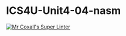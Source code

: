 # ICS4U-Unit4-04-nasm
[![Mr Coxall's Super Linter](https://github.com/Yiyun-Qin/ICS4U-Unit4-04-nasm/workflows/Mr%20Coxall's%20Super%20Linter/badge.svg)](https://github.com/Yiyun-Qin/ICS4U-Unit4-04-nasm/actions/)
